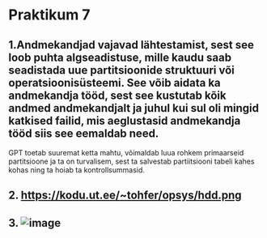 # Praktikum 7

## 1.Andmekandjad vajavad lähtestamist, sest see loob puhta algseadistuse, mille kaudu saab seadistada uue partitsioonide struktuuri või operatsioonisüsteemi. See võib aidata ka andmekandja tööd, sest see kustutab kõik andmed andmekandjalt ja juhul kui sul oli mingid katkised failid, mis aeglustasid andmekandja tööd siis see eemaldab need.
GPT toetab suuremat ketta mahtu, võimaldab luua rohkem primaarseid partitsioone ja ta on turvalisem, sest ta salvestab partiitsiooni tabeli kahes kohas ning ta hoiab ta kontrollsummasid.
## 2. https://kodu.ut.ee/~tohfer/opsys/hdd.png
## 3. ![image](https://github.com/user-attachments/assets/ebd25a38-8119-4a9a-94d3-3a4f4f5787ce)

